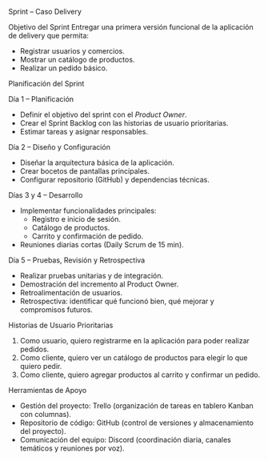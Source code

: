 Sprint  – Caso Delivery

 Objetivo del Sprint
Entregar una primera versión funcional de la aplicación de delivery que permita:
- Registrar usuarios y comercios.
- Mostrar un catálogo de productos.
- Realizar un pedido básico.


Planificación del Sprint 

Día 1 – Planificación
- Definir el objetivo del sprint con el *Product Owner*.  
- Crear el Sprint Backlog con las historias de usuario prioritarias.  
- Estimar tareas y asignar responsables.  

Día 2 – Diseño y Configuración
- Diseñar la arquitectura básica de la aplicación.  
- Crear bocetos de pantallas principales.  
- Configurar repositorio (GitHub) y dependencias técnicas.  

Días 3 y 4 – Desarrollo
- Implementar funcionalidades principales:  
  - Registro e inicio de sesión.  
  - Catálogo de productos.  
  - Carrito y confirmación de pedido.  
- Reuniones diarias cortas (Daily Scrum de 15 min).  

 Día 5 – Pruebas, Revisión y Retrospectiva
- Realizar pruebas unitarias y de integración.  
- Demostración del incremento al Product Owner.  
- Retroalimentación de usuarios.  
- Retrospectiva: identificar qué funcionó bien, qué mejorar y compromisos futuros.  


Historias de Usuario Prioritarias
1. Como usuario, quiero registrarme en la aplicación para poder realizar pedidos.  
2. Como cliente, quiero ver un catálogo de productos para elegir lo que quiero pedir.  
3. Como cliente, quiero agregar productos al carrito y confirmar un pedido.  

 Herramientas de Apoyo
- Gestión del proyecto: Trello (organización de tareas en tablero Kanban con columnas).  
- Repositorio de código: GitHub (control de versiones y almacenamiento del proyecto).  
- Comunicación del equipo: Discord (coordinación diaria, canales temáticos y reuniones por voz).  



